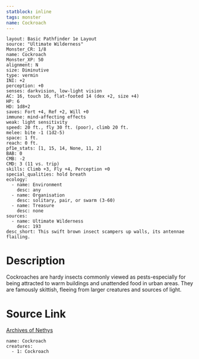 ```yaml
---
statblock: inline
tags: monster
name: Cockroach
---
```

```statblock
layout: Basic Pathfinder 1e Layout
source: "Ultimate Wilderness"
Monster_CR: 1/8
name: Cockroach
Monster_XP: 50
alignment: N
size: Diminutive
type: vermin
INI: +2
perception: +0
senses: darkvision, low-light vision
AC: 16, touch 16, flat-footed 14 (dex +2, size +4)
HP: 6
HD: 1d8+2
saves: Fort +4, Ref +2, Will +0
immune: mind-affecting effects
weak: light sensitivity
speed: 20 ft., fly 30 ft. (poor), climb 20 ft.
melee: bite -1 (1d2-5)
space: 1 ft.
reach: 0 ft.
pf1e_stats: [1, 15, 14, None, 11, 2]
BAB: 0
CMB: -2
CMD: 3 (11 vs. trip)
skills: Climb +3, Fly +4, Perception +0
special_qualities: hold breath
ecology:
  - name: Environment
    desc: any
  - name: Organisation
    desc: solitary, pair, or swarm (3-60)
  - name: Treasure
    desc: none
sources:
  - name: Ultimate Wilderness
    desc: 193
desc_short: This swift brown insect scampers up walls, its antennae flailing.
```
# Description
Cockroaches are hardy insects commonly viewed as pests-especially for being attracted to warm buildings and unattended food in urban areas. They are famously skittish, fleeing from larger creatures and sources of light.
# Source Link
[Archives of Nethys](https://aonprd.com/MonsterDisplay.aspx?ItemName=Cockroach)
```encounter-table
name: Cockroach
creatures:
  - 1: Cockroach
```
